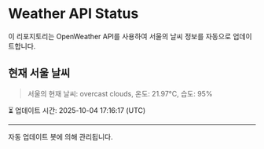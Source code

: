 
# Weather API Status

이 리포지토리는 OpenWeather API를 사용하여 서울의 날씨 정보를 자동으로 업데이트합니다.

## 현재 서울 날씨
> 서울의 현재 날씨: overcast clouds, 온도: 21.97°C, 습도: 95%

⏳ 업데이트 시간: 2025-10-04 17:16:17 (UTC)

---
자동 업데이트 봇에 의해 관리됩니다.
